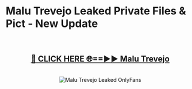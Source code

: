 # Malu Trevejo Leaked Private Files & Pict - New Update
<br>
<div align="center">
<h2><a href="https://mediafilles.blogspot.com/?title=Malu_Trevejo" rel="nofollow">🔴 CLICK HERE 🌐==►► Malu Trevejo</a></h2>
<br>
<a href="https://mediafilles.blogspot.com/?title=Malu_Trevejo" rel="nofollow" data-target="animated-image.originalLink"><img src="https://i.ibb.co.com/WyWwxjT/player-gif2.gif" alt="Malu Trevejo Leaked OnlyFans" style="max-width: 100%; display: inline-block;" data-target="animated-image.originalImage"></a>
</div>
<br>